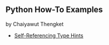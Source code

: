 ## Python How-To Examples
by Chaiyawut Thengket

* [Self-Referencing Type Hints](self-referencing-hints.md)